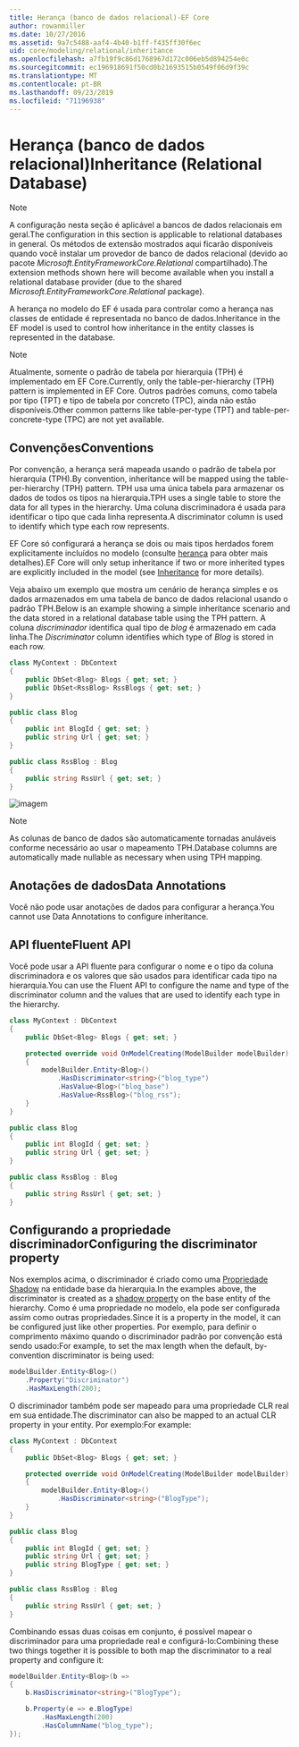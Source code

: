 ```yaml
---
title: Herança (banco de dados relacional)-EF Core
author: rowanmiller
ms.date: 10/27/2016
ms.assetid: 9a7c5488-aaf4-4b40-b1ff-f435ff30f6ec
uid: core/modeling/relational/inheritance
ms.openlocfilehash: a7fb19f9c86d1768967d172c006eb5d894254e0c
ms.sourcegitcommit: ec196918691f50cd0b21693515b0549f06d9f39c
ms.translationtype: MT
ms.contentlocale: pt-BR
ms.lasthandoff: 09/23/2019
ms.locfileid: "71196938"
---
```

# <a name="inheritance-relational-database"></a><span data-ttu-id="422ec-102">Herança (banco de dados relacional)</span><span class="sxs-lookup"><span data-stu-id="422ec-102">Inheritance (Relational Database)</span></span>

> [!NOTE]  
> <span data-ttu-id="422ec-103">A configuração nesta seção é aplicável a bancos de dados relacionais em geral.</span><span class="sxs-lookup"><span data-stu-id="422ec-103">The configuration in this section is applicable to relational databases in general.</span></span> <span data-ttu-id="422ec-104">Os métodos de extensão mostrados aqui ficarão disponíveis quando você instalar um provedor de banco de dados relacional (devido ao pacote *Microsoft.EntityFrameworkCore.Relational* compartilhado).</span><span class="sxs-lookup"><span data-stu-id="422ec-104">The extension methods shown here will become available when you install a relational database provider (due to the shared *Microsoft.EntityFrameworkCore.Relational* package).</span></span>

<span data-ttu-id="422ec-105">A herança no modelo do EF é usada para controlar como a herança nas classes de entidade é representada no banco de dados.</span><span class="sxs-lookup"><span data-stu-id="422ec-105">Inheritance in the EF model is used to control how inheritance in the entity classes is represented in the database.</span></span>

> [!NOTE]  
> <span data-ttu-id="422ec-106">Atualmente, somente o padrão de tabela por hierarquia (TPH) é implementado em EF Core.</span><span class="sxs-lookup"><span data-stu-id="422ec-106">Currently, only the table-per-hierarchy (TPH) pattern is implemented in EF Core.</span></span> <span data-ttu-id="422ec-107">Outros padrões comuns, como tabela por tipo (TPT) e tipo de tabela por concreto (TPC), ainda não estão disponíveis.</span><span class="sxs-lookup"><span data-stu-id="422ec-107">Other common patterns like table-per-type (TPT) and table-per-concrete-type (TPC) are not yet available.</span></span>

## <a name="conventions"></a><span data-ttu-id="422ec-108">Convenções</span><span class="sxs-lookup"><span data-stu-id="422ec-108">Conventions</span></span>

<span data-ttu-id="422ec-109">Por convenção, a herança será mapeada usando o padrão de tabela por hierarquia (TPH).</span><span class="sxs-lookup"><span data-stu-id="422ec-109">By convention, inheritance will be mapped using the table-per-hierarchy (TPH) pattern.</span></span> <span data-ttu-id="422ec-110">TPH usa uma única tabela para armazenar os dados de todos os tipos na hierarquia.</span><span class="sxs-lookup"><span data-stu-id="422ec-110">TPH uses a single table to store the data for all types in the hierarchy.</span></span> <span data-ttu-id="422ec-111">Uma coluna discriminadora é usada para identificar o tipo que cada linha representa.</span><span class="sxs-lookup"><span data-stu-id="422ec-111">A discriminator column is used to identify which type each row represents.</span></span>

<span data-ttu-id="422ec-112">EF Core só configurará a herança se dois ou mais tipos herdados forem explicitamente incluídos no modelo (consulte [herança](../inheritance.md) para obter mais detalhes).</span><span class="sxs-lookup"><span data-stu-id="422ec-112">EF Core will only setup inheritance if two or more inherited types are explicitly included in the model (see [Inheritance](../inheritance.md) for more details).</span></span>

<span data-ttu-id="422ec-113">Veja abaixo um exemplo que mostra um cenário de herança simples e os dados armazenados em uma tabela de banco de dados relacional usando o padrão TPH.</span><span class="sxs-lookup"><span data-stu-id="422ec-113">Below is an example showing a simple inheritance scenario and the data stored in a relational database table using the TPH pattern.</span></span> <span data-ttu-id="422ec-114">A coluna *discriminador* identifica qual tipo de *blog* é armazenado em cada linha.</span><span class="sxs-lookup"><span data-stu-id="422ec-114">The *Discriminator* column identifies which type of *Blog* is stored in each row.</span></span>

<!-- [!code-csharp[Main](samples/core/relational/Modeling/Conventions/InheritanceDbSets.cs)] -->
``` csharp
class MyContext : DbContext
{
    public DbSet<Blog> Blogs { get; set; }
    public DbSet<RssBlog> RssBlogs { get; set; }
}

public class Blog
{
    public int BlogId { get; set; }
    public string Url { get; set; }
}

public class RssBlog : Blog
{
    public string RssUrl { get; set; }
}
```

![imagem](_static/inheritance-tph-data.png)

>[!NOTE]
> <span data-ttu-id="422ec-116">As colunas de banco de dados são automaticamente tornadas anuláveis conforme necessário ao usar o mapeamento TPH.</span><span class="sxs-lookup"><span data-stu-id="422ec-116">Database columns are automatically made nullable as necessary when using TPH mapping.</span></span>

## <a name="data-annotations"></a><span data-ttu-id="422ec-117">Anotações de dados</span><span class="sxs-lookup"><span data-stu-id="422ec-117">Data Annotations</span></span>

<span data-ttu-id="422ec-118">Você não pode usar anotações de dados para configurar a herança.</span><span class="sxs-lookup"><span data-stu-id="422ec-118">You cannot use Data Annotations to configure inheritance.</span></span>

## <a name="fluent-api"></a><span data-ttu-id="422ec-119">API fluente</span><span class="sxs-lookup"><span data-stu-id="422ec-119">Fluent API</span></span>

<span data-ttu-id="422ec-120">Você pode usar a API fluente para configurar o nome e o tipo da coluna discriminadora e os valores que são usados para identificar cada tipo na hierarquia.</span><span class="sxs-lookup"><span data-stu-id="422ec-120">You can use the Fluent API to configure the name and type of the discriminator column and the values that are used to identify each type in the hierarchy.</span></span>

<!-- [!code-csharp[Main](samples/core/relational/Modeling/FluentAPI/InheritanceTPHDiscriminator.cs?highlight=7,8,9,10)] -->
``` csharp
class MyContext : DbContext
{
    public DbSet<Blog> Blogs { get; set; }

    protected override void OnModelCreating(ModelBuilder modelBuilder)
    {
        modelBuilder.Entity<Blog>()
            .HasDiscriminator<string>("blog_type")
            .HasValue<Blog>("blog_base")
            .HasValue<RssBlog>("blog_rss");
    }
}

public class Blog
{
    public int BlogId { get; set; }
    public string Url { get; set; }
}

public class RssBlog : Blog
{
    public string RssUrl { get; set; }
}
```

## <a name="configuring-the-discriminator-property"></a><span data-ttu-id="422ec-121">Configurando a propriedade discriminador</span><span class="sxs-lookup"><span data-stu-id="422ec-121">Configuring the discriminator property</span></span>

<span data-ttu-id="422ec-122">Nos exemplos acima, o discriminador é criado como uma [Propriedade Shadow](xref:core/modeling/shadow-properties) na entidade base da hierarquia.</span><span class="sxs-lookup"><span data-stu-id="422ec-122">In the examples above, the discriminator is created as a [shadow property](xref:core/modeling/shadow-properties) on the base entity of the hierarchy.</span></span> <span data-ttu-id="422ec-123">Como é uma propriedade no modelo, ela pode ser configurada assim como outras propriedades.</span><span class="sxs-lookup"><span data-stu-id="422ec-123">Since it is a property in the model, it can be configured just like other properties.</span></span> <span data-ttu-id="422ec-124">Por exemplo, para definir o comprimento máximo quando o discriminador padrão por convenção está sendo usado:</span><span class="sxs-lookup"><span data-stu-id="422ec-124">For example, to set the max length when the default, by-convention discriminator is being used:</span></span>

```C#
modelBuilder.Entity<Blog>()
    .Property("Discriminator")
    .HasMaxLength(200);
```

<span data-ttu-id="422ec-125">O discriminador também pode ser mapeado para uma propriedade CLR real em sua entidade.</span><span class="sxs-lookup"><span data-stu-id="422ec-125">The discriminator can also be mapped to an actual CLR property in your entity.</span></span> <span data-ttu-id="422ec-126">Por exemplo:</span><span class="sxs-lookup"><span data-stu-id="422ec-126">For example:</span></span>
```C#
class MyContext : DbContext
{
    public DbSet<Blog> Blogs { get; set; }

    protected override void OnModelCreating(ModelBuilder modelBuilder)
    {
        modelBuilder.Entity<Blog>()
            .HasDiscriminator<string>("BlogType");
    }
}

public class Blog
{
    public int BlogId { get; set; }
    public string Url { get; set; }
    public string BlogType { get; set; }
}

public class RssBlog : Blog
{
    public string RssUrl { get; set; }
}
```

<span data-ttu-id="422ec-127">Combinando essas duas coisas em conjunto, é possível mapear o discriminador para uma propriedade real e configurá-lo:</span><span class="sxs-lookup"><span data-stu-id="422ec-127">Combining these two things together it is possible to both map the discriminator to a real property and configure it:</span></span>
```C#
modelBuilder.Entity<Blog>(b =>
{
    b.HasDiscriminator<string>("BlogType");

    b.Property(e => e.BlogType)
        .HasMaxLength(200)
        .HasColumnName("blog_type");
});
```
